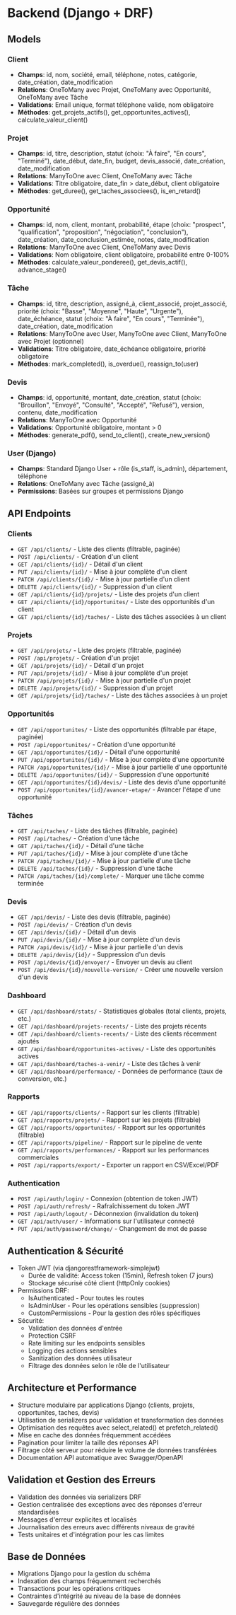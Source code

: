 # Backend (Django + DRF)

## Models
### Client
- **Champs**: id, nom, société, email, téléphone, notes, catégorie, date_création, date_modification
- **Relations**: OneToMany avec Projet, OneToMany avec Opportunité, OneToMany avec Tâche
- **Validations**: Email unique, format téléphone valide, nom obligatoire
- **Méthodes**: get_projets_actifs(), get_opportunites_actives(), calculate_valeur_client()

### Projet
- **Champs**: id, titre, description, statut (choix: "À faire", "En cours", "Terminé"), date_début, date_fin, budget, devis_associé, date_création, date_modification
- **Relations**: ManyToOne avec Client, OneToMany avec Tâche
- **Validations**: Titre obligatoire, date_fin > date_début, client obligatoire
- **Méthodes**: get_duree(), get_taches_associees(), is_en_retard()

### Opportunité
- **Champs**: id, nom, client, montant, probabilité, étape (choix: "prospect", "qualification", "proposition", "négociation", "conclusion"), date_création, date_conclusion_estimée, notes, date_modification
- **Relations**: ManyToOne avec Client, OneToMany avec Devis
- **Validations**: Nom obligatoire, client obligatoire, probabilité entre 0-100%
- **Méthodes**: calculate_valeur_ponderee(), get_devis_actif(), advance_stage()

### Tâche
- **Champs**: id, titre, description, assigné_à, client_associé, projet_associé, priorité (choix: "Basse", "Moyenne", "Haute", "Urgente"), date_échéance, statut (choix: "À faire", "En cours", "Terminée"), date_création, date_modification
- **Relations**: ManyToOne avec User, ManyToOne avec Client, ManyToOne avec Projet (optionnel)
- **Validations**: Titre obligatoire, date_échéance obligatoire, priorité obligatoire
- **Méthodes**: mark_completed(), is_overdue(), reassign_to(user)

### Devis
- **Champs**: id, opportunité, montant, date_création, statut (choix: "Brouillon", "Envoyé", "Consulté", "Accepté", "Refusé"), version, contenu, date_modification
- **Relations**: ManyToOne avec Opportunité
- **Validations**: Opportunité obligatoire, montant > 0
- **Méthodes**: generate_pdf(), send_to_client(), create_new_version()

### User (Django)
- **Champs**: Standard Django User + rôle (is_staff, is_admin), département, téléphone
- **Relations**: OneToMany avec Tâche (assigné_à)
- **Permissions**: Basées sur groupes et permissions Django

## API Endpoints
### Clients
- `GET /api/clients/` - Liste des clients (filtrable, paginée)
- `POST /api/clients/` - Création d'un client
- `GET /api/clients/{id}/` - Détail d'un client
- `PUT /api/clients/{id}/` - Mise à jour complète d'un client
- `PATCH /api/clients/{id}/` - Mise à jour partielle d'un client
- `DELETE /api/clients/{id}/` - Suppression d'un client
- `GET /api/clients/{id}/projets/` - Liste des projets d'un client
- `GET /api/clients/{id}/opportunites/` - Liste des opportunités d'un client
- `GET /api/clients/{id}/taches/` - Liste des tâches associées à un client

### Projets
- `GET /api/projets/` - Liste des projets (filtrable, paginée)
- `POST /api/projets/` - Création d'un projet
- `GET /api/projets/{id}/` - Détail d'un projet
- `PUT /api/projets/{id}/` - Mise à jour complète d'un projet
- `PATCH /api/projets/{id}/` - Mise à jour partielle d'un projet
- `DELETE /api/projets/{id}/` - Suppression d'un projet
- `GET /api/projets/{id}/taches/` - Liste des tâches associées à un projet

### Opportunités
- `GET /api/opportunites/` - Liste des opportunités (filtrable par étape, paginée)
- `POST /api/opportunites/` - Création d'une opportunité
- `GET /api/opportunites/{id}/` - Détail d'une opportunité
- `PUT /api/opportunites/{id}/` - Mise à jour complète d'une opportunité
- `PATCH /api/opportunites/{id}/` - Mise à jour partielle d'une opportunité
- `DELETE /api/opportunites/{id}/` - Suppression d'une opportunité
- `GET /api/opportunites/{id}/devis/` - Liste des devis d'une opportunité
- `POST /api/opportunites/{id}/avancer-etape/` - Avancer l'étape d'une opportunité

### Tâches
- `GET /api/taches/` - Liste des tâches (filtrable, paginée)
- `POST /api/taches/` - Création d'une tâche
- `GET /api/taches/{id}/` - Détail d'une tâche
- `PUT /api/taches/{id}/` - Mise à jour complète d'une tâche
- `PATCH /api/taches/{id}/` - Mise à jour partielle d'une tâche
- `DELETE /api/taches/{id}/` - Suppression d'une tâche
- `PATCH /api/taches/{id}/complete/` - Marquer une tâche comme terminée

### Devis
- `GET /api/devis/` - Liste des devis (filtrable, paginée)
- `POST /api/devis/` - Création d'un devis
- `GET /api/devis/{id}/` - Détail d'un devis
- `PUT /api/devis/{id}/` - Mise à jour complète d'un devis
- `PATCH /api/devis/{id}/` - Mise à jour partielle d'un devis
- `DELETE /api/devis/{id}/` - Suppression d'un devis
- `POST /api/devis/{id}/envoyer/` - Envoyer un devis au client
- `POST /api/devis/{id}/nouvelle-version/` - Créer une nouvelle version d'un devis

### Dashboard
- `GET /api/dashboard/stats/` - Statistiques globales (total clients, projets, etc.)
- `GET /api/dashboard/projets-recents/` - Liste des projets récents
- `GET /api/dashboard/clients-recents/` - Liste des clients récemment ajoutés
- `GET /api/dashboard/opportunites-actives/` - Liste des opportunités actives
- `GET /api/dashboard/taches-a-venir/` - Liste des tâches à venir
- `GET /api/dashboard/performance/` - Données de performance (taux de conversion, etc.)

### Rapports
- `GET /api/rapports/clients/` - Rapport sur les clients (filtrable)
- `GET /api/rapports/projets/` - Rapport sur les projets (filtrable)
- `GET /api/rapports/opportunites/` - Rapport sur les opportunités (filtrable)
- `GET /api/rapports/pipeline/` - Rapport sur le pipeline de vente
- `GET /api/rapports/performances/` - Rapport sur les performances commerciales
- `POST /api/rapports/export/` - Exporter un rapport en CSV/Excel/PDF

### Authentication
- `POST /api/auth/login/` - Connexion (obtention de token JWT)
- `POST /api/auth/refresh/` - Rafraîchissement du token JWT
- `POST /api/auth/logout/` - Déconnexion (invalidation du token)
- `GET /api/auth/user/` - Informations sur l'utilisateur connecté
- `PUT /api/auth/password/change/` - Changement de mot de passe

## Authentication & Sécurité
- Token JWT (via djangorestframework-simplejwt)
  - Durée de validité: Access token (15min), Refresh token (7 jours)
  - Stockage sécurisé côté client (httpOnly cookies)
- Permissions DRF:
  - IsAuthenticated - Pour toutes les routes
  - IsAdminUser - Pour les opérations sensibles (suppression)
  - CustomPermissions - Pour la gestion des rôles spécifiques
- Sécurité:
  - Validation des données d'entrée
  - Protection CSRF
  - Rate limiting sur les endpoints sensibles
  - Logging des actions sensibles
  - Sanitization des données utilisateur
  - Filtrage des données selon le rôle de l'utilisateur

## Architecture et Performance
- Structure modulaire par applications Django (clients, projets, opportunites, taches, devis)
- Utilisation de serializers pour validation et transformation des données
- Optimisation des requêtes avec select_related() et prefetch_related()
- Mise en cache des données fréquemment accédées
- Pagination pour limiter la taille des réponses API
- Filtrage côté serveur pour réduire le volume de données transférées
- Documentation API automatique avec Swagger/OpenAPI

## Validation et Gestion des Erreurs
- Validation des données via serializers DRF
- Gestion centralisée des exceptions avec des réponses d'erreur standardisées
- Messages d'erreur explicites et localisés
- Journalisation des erreurs avec différents niveaux de gravité
- Tests unitaires et d'intégration pour les cas limites

## Base de Données
- Migrations Django pour la gestion du schéma
- Indexation des champs fréquemment recherchés
- Transactions pour les opérations critiques
- Contraintes d'intégrité au niveau de la base de données
- Sauvegarde régulière des données
 